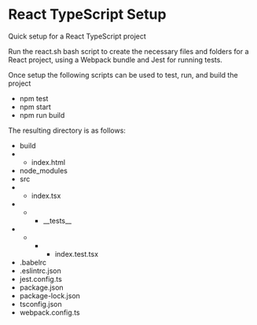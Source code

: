 # React TypeScript Setup
Quick setup for a React TypeScript project

Run the react.sh bash script to create the necessary files and folders for a React project, using a Webpack bundle and Jest for running tests.

Once setup the following scripts can be used to test, run, and build the project

* npm test
* npm start
* npm run build

The resulting directory is as follows:

* build
* * index.html
* node_modules
* src
* * index.tsx
* * * \_\_tests\_\_
* * * * index.test.tsx
* .babelrc
* .eslintrc.json
* jest.config.ts
* package.json
* package-lock.json
* tsconfig.json
* webpack.config.ts
